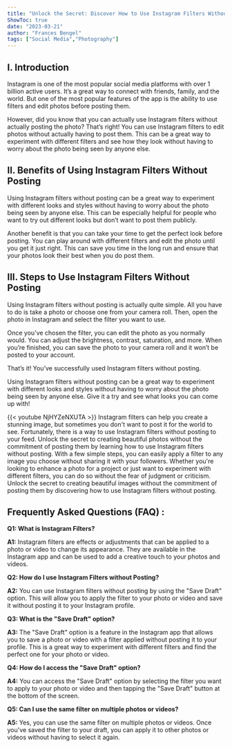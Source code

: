 ```yaml
---
title: "Unlock the Secret: Discover How to Use Instagram Filters Without Posting!"
ShowToc: true 
date: "2023-03-21"
author: "Frances Bengel" 
tags: ["Social Media","Photography"]
---
```

## I. Introduction 
Instagram is one of the most popular social media platforms with over 1 billion active users. It’s a great way to connect with friends, family, and the world. But one of the most popular features of the app is the ability to use filters and edit photos before posting them. 

However, did you know that you can actually use Instagram filters without actually posting the photo? That’s right! You can use Instagram filters to edit photos without actually having to post them. This can be a great way to experiment with different filters and see how they look without having to worry about the photo being seen by anyone else.

## II. Benefits of Using Instagram Filters Without Posting
Using Instagram filters without posting can be a great way to experiment with different looks and styles without having to worry about the photo being seen by anyone else. This can be especially helpful for people who want to try out different looks but don’t want to post them publicly. 

Another benefit is that you can take your time to get the perfect look before posting. You can play around with different filters and edit the photo until you get it just right. This can save you time in the long run and ensure that your photos look their best when you do post them.

## III. Steps to Use Instagram Filters Without Posting
Using Instagram filters without posting is actually quite simple. All you have to do is take a photo or choose one from your camera roll. Then, open the photo in Instagram and select the filter you want to use. 

Once you’ve chosen the filter, you can edit the photo as you normally would. You can adjust the brightness, contrast, saturation, and more. When you’re finished, you can save the photo to your camera roll and it won’t be posted to your account. 

That’s it! You’ve successfully used Instagram filters without posting. 

Using Instagram filters without posting can be a great way to experiment with different looks and styles without having to worry about the photo being seen by anyone else. Give it a try and see what looks you can come up with!

{{< youtube NjHYZeNXUTA >}} 
Instagram filters can help you create a stunning image, but sometimes you don't want to post it for the world to see. Fortunately, there is a way to use Instagram filters without posting to your feed. Unlock the secret to creating beautiful photos without the commitment of posting them by learning how to use Instagram filters without posting. With a few simple steps, you can easily apply a filter to any image you choose without sharing it with your followers. Whether you're looking to enhance a photo for a project or just want to experiment with different filters, you can do so without the fear of judgment or criticism. Unlock the secret to creating beautiful images without the commitment of posting them by discovering how to use Instagram filters without posting.

## Frequently Asked Questions (FAQ) :
**Q1: What is Instagram Filters?**

**A1:** Instagram filters are effects or adjustments that can be applied to a photo or video to change its appearance. They are available in the Instagram app and can be used to add a creative touch to your photos and videos. 

**Q2: How do I use Instagram Filters without Posting?**

**A2:** You can use Instagram filters without posting by using the "Save Draft" option. This will allow you to apply the filter to your photo or video and save it without posting it to your Instagram profile. 

**Q3: What is the "Save Draft" option?**

**A3:** The "Save Draft" option is a feature in the Instagram app that allows you to save a photo or video with a filter applied without posting it to your profile. This is a great way to experiment with different filters and find the perfect one for your photo or video. 

**Q4: How do I access the "Save Draft" option?**

**A4:** You can access the "Save Draft" option by selecting the filter you want to apply to your photo or video and then tapping the "Save Draft" button at the bottom of the screen. 

**Q5: Can I use the same filter on multiple photos or videos?**

**A5:** Yes, you can use the same filter on multiple photos or videos. Once you've saved the filter to your draft, you can apply it to other photos or videos without having to select it again.


